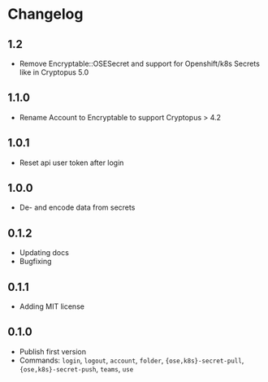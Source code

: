 # Changelog

## 1.2
- Remove Encryptable::OSESecret and support for Openshift/k8s Secrets like in Cryptopus 5.0 

## 1.1.0

- Rename Account to Encryptable to support Cryptopus > 4.2

## 1.0.1

- Reset api user token after login

## 1.0.0

- De- and encode data from secrets

## 0.1.2

- Updating docs
- Bugfixing

## 0.1.1

- Adding MIT license

## 0.1.0

- Publish first version
- Commands: `login`, `logout`, `account`, `folder`, `{ose,k8s}-secret-pull`, `{ose,k8s}-secret-push`, `teams`, `use`
